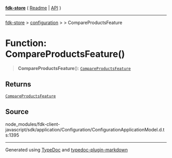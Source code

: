 [**fdk-store**](../../../README.md) ( [Readme](../../../README.md) \| [API](../../../API.md) )

---

[fdk-store](../../../API.md) > [configuration](../../README.md) > [<internal>](../README.md) > CompareProductsFeature

# Function: CompareProductsFeature()

> **CompareProductsFeature**(): [`CompareProductsFeature`](../type-aliases/type-alias.CompareProductsFeature.md)

## Returns

[`CompareProductsFeature`](../type-aliases/type-alias.CompareProductsFeature.md)

## Source

node_modules/fdk-client-javascript/sdk/application/Configuration/ConfigurationApplicationModel.d.ts:1395

---

Generated using [TypeDoc](https://typedoc.org/) and [typedoc-plugin-markdown](https://www.npmjs.com/package/typedoc-plugin-markdown)

